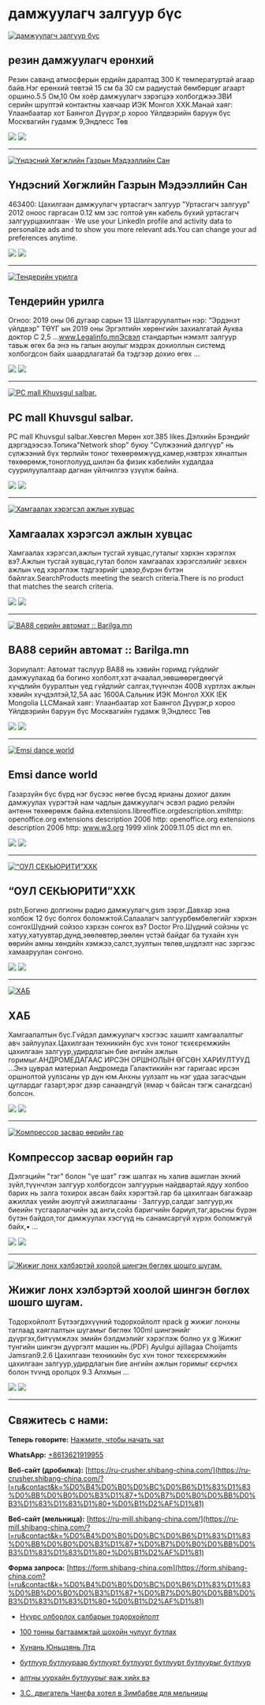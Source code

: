 # дамжуулагч залгуур бүс

<a href="https://swt.shibang-china.com/?l=ru&img&k=%D0%B4%D0%B0%D0%BC%D0%B6%D1%83%D1%83%D0%BB%D0%B0%D0%B3%D1%87+%D0%B7%D0%B0%D0%BB%D0%B3%D1%83%D1%83%D1%80+%D0%B1%D2%AF%D1%81" target="_blank">![дамжуулагч залгуур бүс](http://static.shibang-china.com/all-800x300/573.jpg)</a>

## резин дамжуулагч ерөнхий
Резин саванд атмосферын ердийн даралтад 300 К температуртай агаар байв.Нэг ерөнхий төвтэй 15 см ба 30 см радиустай бөмбөрцөг агаарт оршино.5.5 Ом,10 Ом хоёр дамжуулагч зэрэгцээ холбогджээ.ЗВИ серийн шруптэй контактны хавчаар ИЭК Монгол ХХК.Манай хаяг: Улаанбаатар хот Баянгол Дүүрэг,р хороо Үйлдвэрийн баруун бүс Москвагийн гудамж 9,Эндлесс Төв


<a href="https://whatsapp.shibangsoft.com/WhatsApp.php" target="_blank" title="WhatsApp">![](http://static.shibang-china.com/icon/whatsapp.png)</a> <a href="https://swt.shibang-china.com/?l=ru&icon&k=%D0%B4%D0%B0%D0%BC%D0%B6%D1%83%D1%83%D0%BB%D0%B0%D0%B3%D1%87+%D0%B7%D0%B0%D0%BB%D0%B3%D1%83%D1%83%D1%80+%D0%B1%D2%AF%D1%81" target="_blank">![](http://static.shibang-china.com/icon/chat-ru.png)</a>

---

<a href="https://swt.shibang-china.com/?l=ru&img&k=%D0%B4%D0%B0%D0%BC%D0%B6%D1%83%D1%83%D0%BB%D0%B0%D0%B3%D1%87+%D0%B7%D0%B0%D0%BB%D0%B3%D1%83%D1%83%D1%80+%D0%B1%D2%AF%D1%81" target="_blank">![Үндэсний Хөгжлийн Газрын Мэдээллийн Сан](http://static.shibang-china.com/all-800x300/1112.jpg)</a>

## Үндэсний Хөгжлийн Газрын Мэдээллийн Сан
463400: Цахилгаан дамжуулагч уртасгагч залгуур &quot;Уртасгагч залгуур&quot; 2012 оноос гаргасан 0.12 мм зэс голтой уян кабель бүхий уртасгагч залгуурцахилгаан&nbsp;&#0183;&#32;We use your LinkedIn profile and activity data to personalize ads and to show you more relevant ads.You can change your ad preferences anytime.


<a href="https://whatsapp.shibangsoft.com/WhatsApp.php" target="_blank" title="WhatsApp">![](http://static.shibang-china.com/icon/whatsapp.png)</a> <a href="https://swt.shibang-china.com/?l=ru&icon&k=%D0%B4%D0%B0%D0%BC%D0%B6%D1%83%D1%83%D0%BB%D0%B0%D0%B3%D1%87+%D0%B7%D0%B0%D0%BB%D0%B3%D1%83%D1%83%D1%80+%D0%B1%D2%AF%D1%81" target="_blank">![](http://static.shibang-china.com/icon/chat-ru.png)</a>

---

<a href="https://swt.shibang-china.com/?l=ru&img&k=%D0%B4%D0%B0%D0%BC%D0%B6%D1%83%D1%83%D0%BB%D0%B0%D0%B3%D1%87+%D0%B7%D0%B0%D0%BB%D0%B3%D1%83%D1%83%D1%80+%D0%B1%D2%AF%D1%81" target="_blank">![Тендерийн урилга](http://static.shibang-china.com/all-800x300/1526.jpg)</a>

## Тендерийн урилга
Огноо: 2019 оны 06 дугаар сарын 13 Шалгаруулалтын нэр: “Эрдэнэт үйлдвэр” ТӨҮГ ын 2019 оны Эргэлтийн хөрөнгийн захиалгатай Ауква доктор С 2,5 …www.Legalinfo.mnЭсвэл стандартын нэмэлт залгуур тавьж өгөх ба энэ нь галын аюулыг мэдрэх дохиоллын системд холбогдсон байх шаардлагатай ба тэдгээр дохио өгөх …


<a href="https://whatsapp.shibangsoft.com/WhatsApp.php" target="_blank" title="WhatsApp">![](http://static.shibang-china.com/icon/whatsapp.png)</a> <a href="https://swt.shibang-china.com/?l=ru&icon&k=%D0%B4%D0%B0%D0%BC%D0%B6%D1%83%D1%83%D0%BB%D0%B0%D0%B3%D1%87+%D0%B7%D0%B0%D0%BB%D0%B3%D1%83%D1%83%D1%80+%D0%B1%D2%AF%D1%81" target="_blank">![](http://static.shibang-china.com/icon/chat-ru.png)</a>

---

<a href="https://swt.shibang-china.com/?l=ru&img&k=%D0%B4%D0%B0%D0%BC%D0%B6%D1%83%D1%83%D0%BB%D0%B0%D0%B3%D1%87+%D0%B7%D0%B0%D0%BB%D0%B3%D1%83%D1%83%D1%80+%D0%B1%D2%AF%D1%81" target="_blank">![PC mall Khuvsgul salbar.](http://static.shibang-china.com/all-800x300/350.jpg)</a>

## PC mall Khuvsgul salbar.
PC mall Khuvsgul salbar.Хөвсгөл Мөрөн хот.385 likes.Дэлхийн Брэндийг дэргэдээсээ.Топика&quot;Network shop&quot; буюу &quot;Сүлжээний дэлгүүр&quot; нь сүлжээний бүх төрлийн тоног төхөөрөмжүүд,камер,нэвтрэх хяналтын төхөөрөмж,тоноглолууд,шилэн ба физик кабелийн худалдаа суурилуулалтаар дагнан үйлчилгээ үзүүлж байна.


<a href="https://whatsapp.shibangsoft.com/WhatsApp.php" target="_blank" title="WhatsApp">![](http://static.shibang-china.com/icon/whatsapp.png)</a> <a href="https://swt.shibang-china.com/?l=ru&icon&k=%D0%B4%D0%B0%D0%BC%D0%B6%D1%83%D1%83%D0%BB%D0%B0%D0%B3%D1%87+%D0%B7%D0%B0%D0%BB%D0%B3%D1%83%D1%83%D1%80+%D0%B1%D2%AF%D1%81" target="_blank">![](http://static.shibang-china.com/icon/chat-ru.png)</a>

---

<a href="https://swt.shibang-china.com/?l=ru&img&k=%D0%B4%D0%B0%D0%BC%D0%B6%D1%83%D1%83%D0%BB%D0%B0%D0%B3%D1%87+%D0%B7%D0%B0%D0%BB%D0%B3%D1%83%D1%83%D1%80+%D0%B1%D2%AF%D1%81" target="_blank">![Хамгаалах хэрэгсэл ажлын хувцас](http://static.shibang-china.com/all-800x300/1442.jpg)</a>

## Хамгаалах хэрэгсэл ажлын хувцас
Хамгаалах хэрэгсэл,ажлын тусгай хувцас,гуталыг хэрхэн хэрэглэх вэ?.Ажлын тусгай хувцас,гутал болон хамгаалах хэрэгслэлийг зєвхєн ажлын vед хэрэглэж тэдгээрийг цэвэр,бvрэн бvтэн байлгах.SearchProducts meeting the search criteria.There is no product that matches the search criteria.


<a href="https://whatsapp.shibangsoft.com/WhatsApp.php" target="_blank" title="WhatsApp">![](http://static.shibang-china.com/icon/whatsapp.png)</a> <a href="https://swt.shibang-china.com/?l=ru&icon&k=%D0%B4%D0%B0%D0%BC%D0%B6%D1%83%D1%83%D0%BB%D0%B0%D0%B3%D1%87+%D0%B7%D0%B0%D0%BB%D0%B3%D1%83%D1%83%D1%80+%D0%B1%D2%AF%D1%81" target="_blank">![](http://static.shibang-china.com/icon/chat-ru.png)</a>

---

<a href="https://swt.shibang-china.com/?l=ru&img&k=%D0%B4%D0%B0%D0%BC%D0%B6%D1%83%D1%83%D0%BB%D0%B0%D0%B3%D1%87+%D0%B7%D0%B0%D0%BB%D0%B3%D1%83%D1%83%D1%80+%D0%B1%D2%AF%D1%81" target="_blank">![ВА88 серийн автомат :: Barilga.mn](http://static.shibang-china.com/all-800x300/636.jpg)</a>

## ВА88 серийн автомат :: Barilga.mn
Зориулалт: Автомат таслуур ВА88 нь хэвийн горимд гүйдлийг дамжуулахад ба богино холболт,хэт ачаалал,зөвшөөрөгдөөгүй хүчдлийн бууралтын үед гүйдлийг салгах,түүнчлэн 400В хүртлэх ажлын хэвийн хүчдэлтэй,12,5А аас 1600А.Сальник ИЭК Монгол ХХК IEK Mongolia LLCМанай хаяг: Улаанбаатар хот Баянгол Дүүрэг,р хороо Үйлдвэрийн баруун бүс Москвагийн гудамж 9,Эндлесс Төв


<a href="https://whatsapp.shibangsoft.com/WhatsApp.php" target="_blank" title="WhatsApp">![](http://static.shibang-china.com/icon/whatsapp.png)</a> <a href="https://swt.shibang-china.com/?l=ru&icon&k=%D0%B4%D0%B0%D0%BC%D0%B6%D1%83%D1%83%D0%BB%D0%B0%D0%B3%D1%87+%D0%B7%D0%B0%D0%BB%D0%B3%D1%83%D1%83%D1%80+%D0%B1%D2%AF%D1%81" target="_blank">![](http://static.shibang-china.com/icon/chat-ru.png)</a>

---

<a href="https://swt.shibang-china.com/?l=ru&img&k=%D0%B4%D0%B0%D0%BC%D0%B6%D1%83%D1%83%D0%BB%D0%B0%D0%B3%D1%87+%D0%B7%D0%B0%D0%BB%D0%B3%D1%83%D1%83%D1%80+%D0%B1%D2%AF%D1%81" target="_blank">![Emsi dance world](http://static.shibang-china.com/all-800x300/1499.jpg)</a>

## Emsi dance world
Газарзүйн бүс бүрд нэг бүсээс нөгөө бүсэд ярианы дохиог дахин дамжуулах үүрэгтэй нам чадлын дамжуулагч эсвэл радио релэйн антенн төхөөрөмж байна.extensions.libreoffice.orgdescription.xmlhttp: openoffice.org extensions description 2006 http: openoffice.org extensions description 2006 http: www.w3.org 1999 xlink 2009.11.05 dict mn en.


<a href="https://whatsapp.shibangsoft.com/WhatsApp.php" target="_blank" title="WhatsApp">![](http://static.shibang-china.com/icon/whatsapp.png)</a> <a href="https://swt.shibang-china.com/?l=ru&icon&k=%D0%B4%D0%B0%D0%BC%D0%B6%D1%83%D1%83%D0%BB%D0%B0%D0%B3%D1%87+%D0%B7%D0%B0%D0%BB%D0%B3%D1%83%D1%83%D1%80+%D0%B1%D2%AF%D1%81" target="_blank">![](http://static.shibang-china.com/icon/chat-ru.png)</a>

---

<a href="https://swt.shibang-china.com/?l=ru&img&k=%D0%B4%D0%B0%D0%BC%D0%B6%D1%83%D1%83%D0%BB%D0%B0%D0%B3%D1%87+%D0%B7%D0%B0%D0%BB%D0%B3%D1%83%D1%83%D1%80+%D0%B1%D2%AF%D1%81" target="_blank">![“ОУЛ СЕКЬЮРИТИ”ХХК](http://static.shibang-china.com/all-800x300/555.jpg)</a>

## “ОУЛ СЕКЬЮРИТИ”ХХК
pstn,Богино долгионы радио дамжуулагч,gsm зэрэг.Давхар зона холбож 12 бүс болгох боломжтой.Салаалагч залгуурбөмбөлөгийг хэрхэн сонгохШүдний сойзоо хэрхэн сонгох вэ? Doctor Pro.Шүдний сойзны үс хатуу,хатуувтар,дунд,зөөлөвтөр,зөөлөн үстэй байдаг ба тухайн хүн өөрийн амны хөндийн хэмжээ,салст,зуултын төлөв,шүдлэлт нас зэргээс хамааруулан сонгоно.


<a href="https://whatsapp.shibangsoft.com/WhatsApp.php" target="_blank" title="WhatsApp">![](http://static.shibang-china.com/icon/whatsapp.png)</a> <a href="https://swt.shibang-china.com/?l=ru&icon&k=%D0%B4%D0%B0%D0%BC%D0%B6%D1%83%D1%83%D0%BB%D0%B0%D0%B3%D1%87+%D0%B7%D0%B0%D0%BB%D0%B3%D1%83%D1%83%D1%80+%D0%B1%D2%AF%D1%81" target="_blank">![](http://static.shibang-china.com/icon/chat-ru.png)</a>

---

<a href="https://swt.shibang-china.com/?l=ru&img&k=%D0%B4%D0%B0%D0%BC%D0%B6%D1%83%D1%83%D0%BB%D0%B0%D0%B3%D1%87+%D0%B7%D0%B0%D0%BB%D0%B3%D1%83%D1%83%D1%80+%D0%B1%D2%AF%D1%81" target="_blank">![ХАБ](http://static.shibang-china.com/all-800x300/1132.jpg)</a>

## ХАБ
Хамгаалалтын бүс.Гvйдэл дамжуулагч хэсгээс хашилт хамгаалалтыг авч зайлуулах.Цахилгаан техникийн бус хvн тоног тєхєєрємжийн цахилгаан залгуур,удирдлагын бие ангийн ажлын горимыг.АНДРОМЕДАГААС ИРСЭН ОРШНОЛЫН ӨГСӨН ХАРИУЛТУУД …Энэ цуврал материал Андромеда Галактикийн нэг гаригаас ирсэн оршнолтой уулзсаны үр дүн юм.Анхны уулзалт нь нэг удаа загасчдын цуглардаг газарт,эрэг дээр санаандгүй (ямар ч байсан тэгж санагдсан) болсон.


<a href="https://whatsapp.shibangsoft.com/WhatsApp.php" target="_blank" title="WhatsApp">![](http://static.shibang-china.com/icon/whatsapp.png)</a> <a href="https://swt.shibang-china.com/?l=ru&icon&k=%D0%B4%D0%B0%D0%BC%D0%B6%D1%83%D1%83%D0%BB%D0%B0%D0%B3%D1%87+%D0%B7%D0%B0%D0%BB%D0%B3%D1%83%D1%83%D1%80+%D0%B1%D2%AF%D1%81" target="_blank">![](http://static.shibang-china.com/icon/chat-ru.png)</a>

---

<a href="https://swt.shibang-china.com/?l=ru&img&k=%D0%B4%D0%B0%D0%BC%D0%B6%D1%83%D1%83%D0%BB%D0%B0%D0%B3%D1%87+%D0%B7%D0%B0%D0%BB%D0%B3%D1%83%D1%83%D1%80+%D0%B1%D2%AF%D1%81" target="_blank">![Компрессор засвар өөрийн гар](http://static.shibang-china.com/all-800x300/90.jpg)</a>

## Компрессор засвар өөрийн гар
Дэлгэцийн &quot;тэг&quot; болон &quot;үе шат&quot; гэж шалгах нь халив ашиглан эхний зүйл,түүнчлэн залгуур холбогдсон залгуурын найдвартай.ядуу холбоо барих нь залга тохирох авсан байх хэрэгтэй.гар ба цахилгаан багажаар ажиллах үеийн аюулгүй ажиллагааны&nbsp;&#0183;&#32;Залгуур,салдаг залгуур,их биеийн тусгаарлагчийн эд анги,сойз баригчийн бариул,таг,арьсны бүрэн бүтэн байдол,тог дамжуулах хэсгүүд нь санамсаргүй хүрэх боломжгүй байх,• …


<a href="https://whatsapp.shibangsoft.com/WhatsApp.php" target="_blank" title="WhatsApp">![](http://static.shibang-china.com/icon/whatsapp.png)</a> <a href="https://swt.shibang-china.com/?l=ru&icon&k=%D0%B4%D0%B0%D0%BC%D0%B6%D1%83%D1%83%D0%BB%D0%B0%D0%B3%D1%87+%D0%B7%D0%B0%D0%BB%D0%B3%D1%83%D1%83%D1%80+%D0%B1%D2%AF%D1%81" target="_blank">![](http://static.shibang-china.com/icon/chat-ru.png)</a>

---

<a href="https://swt.shibang-china.com/?l=ru&img&k=%D0%B4%D0%B0%D0%BC%D0%B6%D1%83%D1%83%D0%BB%D0%B0%D0%B3%D1%87+%D0%B7%D0%B0%D0%BB%D0%B3%D1%83%D1%83%D1%80+%D0%B1%D2%AF%D1%81" target="_blank">![Жижиг лонх хэлбэртэй хоолой шингэн бөглөх шошго шугам.](http://static.shibang-china.com/all-800x300/104.jpg)</a>

## Жижиг лонх хэлбэртэй хоолой шингэн бөглөх шошго шугам.
Тодорхойлолт Бүтээгдэхүүний тодорхойлолт npack g жижиг лонхны таглаад хаяглалтын шугамыг бөглөх 100ml шингэнийг дүүргэх,битүүмжлэх эмийн бэлдмэлийг хэрэглэж болно yx g Жижиг тунгийн шингэн дүүргэлт машин нь.(PDF) Ayulgui ajillagaa Choijamts Jamsran9.2.6 Цахилгаан техникийн бус хvн тоног тєхєєрємжийн цахилгаан залгуур,удирдлагын бие ангийн ажлын горимыг єєрчлєх болон тvvнд оролцох 9.3 Алхмын …


<a href="https://whatsapp.shibangsoft.com/WhatsApp.php" target="_blank" title="WhatsApp">![](http://static.shibang-china.com/icon/whatsapp.png)</a> <a href="https://swt.shibang-china.com/?l=ru&icon&k=%D0%B4%D0%B0%D0%BC%D0%B6%D1%83%D1%83%D0%BB%D0%B0%D0%B3%D1%87+%D0%B7%D0%B0%D0%BB%D0%B3%D1%83%D1%83%D1%80+%D0%B1%D2%AF%D1%81" target="_blank">![](http://static.shibang-china.com/icon/chat-ru.png)</a>

---
## Свяжитесь с нами:

**Теперь говорите:** [Нажмите, чтобы начать чат](https://swt.shibang-china.com?l=ru&contact&k=%D0%B4%D0%B0%D0%BC%D0%B6%D1%83%D1%83%D0%BB%D0%B0%D0%B3%D1%87+%D0%B7%D0%B0%D0%BB%D0%B3%D1%83%D1%83%D1%80+%D0%B1%D2%AF%D1%81)

**WhatsApp:**  [+8613621919955](https://whatsapp.shibangsoft.com/WhatsApp.php)

**Веб-сайт (дробилка):** [https://ru-crusher.shibang-china.com/](https://ru-crusher.shibang-china.com/?l=ru&contact&k=%D0%B4%D0%B0%D0%BC%D0%B6%D1%83%D1%83%D0%BB%D0%B0%D0%B3%D1%87+%D0%B7%D0%B0%D0%BB%D0%B3%D1%83%D1%83%D1%80+%D0%B1%D2%AF%D1%81)

**Веб-сайт (мельница):** [https://ru-mill.shibang-china.com/](https://ru-mill.shibang-china.com/?l=ru&contact&k=%D0%B4%D0%B0%D0%BC%D0%B6%D1%83%D1%83%D0%BB%D0%B0%D0%B3%D1%87+%D0%B7%D0%B0%D0%BB%D0%B3%D1%83%D1%83%D1%80+%D0%B1%D2%AF%D1%81)

**Форма запроса:** [https://form.shibang-china.com](https://form.shibang-china.com?l=ru&contact&k=%D0%B4%D0%B0%D0%BC%D0%B6%D1%83%D1%83%D0%BB%D0%B0%D0%B3%D1%87+%D0%B7%D0%B0%D0%BB%D0%B3%D1%83%D1%83%D1%80+%D0%B1%D2%AF%D1%81)

* [Нүүрс олборлох салбарын тодорхойлолт](../128/%D0%9D%D2%AF%D2%AF%D1%80%D1%81%20%D0%BE%D0%BB%D0%B1%D0%BE%D1%80%D0%BB%D0%BE%D1%85%20%D1%81%D0%B0%D0%BB%D0%B1%D0%B0%D1%80%D1%8B%D0%BD%20%D1%82%D0%BE%D0%B4%D0%BE%D1%80%D1%85%D0%BE%D0%B9%D0%BB%D0%BE%D0%BB%D1%82.md)

* [100 тонны багтаамжтай шохойн чулууг бутлах](../129/100%20%D1%82%D0%BE%D0%BD%D0%BD%D1%8B%20%D0%B1%D0%B0%D0%B3%D1%82%D0%B0%D0%B0%D0%BC%D0%B6%D1%82%D0%B0%D0%B9%20%D1%88%D0%BE%D1%85%D0%BE%D0%B9%D0%BD%20%D1%87%D1%83%D0%BB%D1%83%D1%83%D0%B3%20%D0%B1%D1%83%D1%82%D0%BB%D0%B0%D1%85.md)

* [Хунань Юньцзянь Лтд](../126/%D0%A5%D1%83%D0%BD%D0%B0%D0%BD%D1%8C%20%D0%AE%D0%BD%D1%8C%D1%86%D0%B7%D1%8F%D0%BD%D1%8C%20%D0%9B%D1%82%D0%B4.md)

* [бутлуур бутлуураар бутлуурт бутлуурт бутлуурт бутлуурыг бутлуур](../130/%D0%B1%D1%83%D1%82%D0%BB%D1%83%D1%83%D1%80%20%D0%B1%D1%83%D1%82%D0%BB%D1%83%D1%83%D1%80%D0%B0%D0%B0%D1%80%20%D0%B1%D1%83%D1%82%D0%BB%D1%83%D1%83%D1%80%D1%82%20%D0%B1%D1%83%D1%82%D0%BB%D1%83%D1%83%D1%80%D1%82%20%D0%B1%D1%83%D1%82%D0%BB%D1%83%D1%83%D1%80%D1%82%20%D0%B1%D1%83%D1%82%D0%BB%D1%83%D1%83%D1%80%D1%8B%D0%B3%20%D0%B1%D1%83%D1%82%D0%BB%D1%83%D1%83%D1%80.md)

* [алтны уурхайн бутлуурыг яаж хийх вэ](../128/%D0%B0%D0%BB%D1%82%D0%BD%D1%8B%20%D1%83%D1%83%D1%80%D1%85%D0%B0%D0%B9%D0%BD%20%D0%B1%D1%83%D1%82%D0%BB%D1%83%D1%83%D1%80%D1%8B%D0%B3%20%D1%8F%D0%B0%D0%B6%20%D1%85%D0%B8%D0%B9%D1%85%20%D0%B2%D1%8D.md)

* [З.С. двигатель Чангфа хотел в Зимбабве для мельницы](../130/%D0%97.%D0%A1.%20%D0%B4%D0%B2%D0%B8%D0%B3%D0%B0%D1%82%D0%B5%D0%BB%D1%8C%20%D0%A7%D0%B0%D0%BD%D0%B3%D1%84%D0%B0%20%D1%85%D0%BE%D1%82%D0%B5%D0%BB%20%D0%B2%20%D0%97%D0%B8%D0%BC%D0%B1%D0%B0%D0%B1%D0%B2%D0%B5%20%D0%B4%D0%BB%D1%8F%20%D0%BC%D0%B5%D0%BB%D1%8C%D0%BD%D0%B8%D1%86%D1%8B.md)